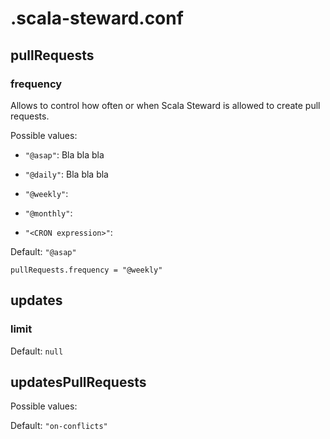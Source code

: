 # .scala-steward.conf

## pullRequests

### frequency

Allows to control how often or when Scala Steward is allowed to create pull requests.

Possible values:
 * `"@asap"`:
   Bla bla bla
   
 * `"@daily"`:
   Bla bla bla
 
 * `"@weekly"`:
 
 * `"@monthly"`:
  
 * `"<CRON expression>"`:


Default: `"@asap"`

```properties
pullRequests.frequency = "@weekly"
```

## updates

### limit

Default: `null`

## updatesPullRequests

Possible values:

Default: `"on-conflicts"`
